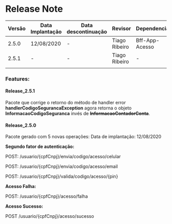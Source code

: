 # Release Note

|  Versão |  Data Implantação | Data descontinuação  | Revisor | Dependencias |
| ------------ | ------------ | ------------ | ------------ | ------------ |
|  2.5.0 | 12/08/2020  | - | Tiago Ribeiro | Bff-App-Acesso  |
|  2.5.1 | - | - | Tiago Ribeiro |  - |
|        |             |   |               |    |



### Features:

#### Release_2.5.1

Pacote que corrige o retorno do método de handler error **handlerCodigoSegurancaException**
agora retorna o objeto **InformacaoCodigoSeguranca** invés de **~~InformacaoContadorConta~~**.


#### Release_2.5.0

Pacote gerado com 5 novas operações:
Data de implantação: 12/08/2020

**Segundo fator de autenticação:**

 POST: /usuario/{cpfCnpj}/envia/codigo/acesso/celular
 
 POST: /usuario/{cpfCnpj}/envia/codigo/acesso/email
 
 POST: /usuario/{cpfCnpj}/valida/codigo/acesso/{pin}

**Acesso Falha:**

POST: /usuario/{cpfCnpj}/acesso/falha

**Acesso Sucesso:**

POST /usuario/{cpfCnpj}/acesso/sucesso


